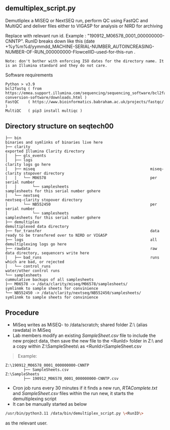 ## demultiplex_script.py

Demutliplex a MiSEQ or NextSEQ run, perform QC using FastQC and MultiQC and deliver files either to VIGASP for analysis or NIRD for archiving

Replace <RunId> with relevant run id. Example <RunID>: "190912_M06578_0001_000000000-CNNTP". RunID breaks down like this (date +%y%m%d/yymmdd_MACHINE-SERIAL-NUMBER_AUTOINCREASING-NUMBER-OF-RUN_000000000-FlowcellID-used-for-this-run . 

    Note: don't bother with enforcing ISO dates for the directory name. It is an Illumina standard and they do not care.

Software requirements

    Python > v3.9
    bcl2fastq ( from https://emea.support.illumina.com/sequencing/sequencing_software/bcl2fastq-conversion-software/downloads.html )
    FastQC    ( https://www.bioinformatics.babraham.ac.uk/projects/fastqc/ )
    MultiQC   ( pip3 install multiqc )


## Directory structure on seqtech00

	├── bin															binaries and symlinks of binaries live here
	├── clarity 													exported Illumina Clarity directory
	│   ├── gls_events	
	│   ├── logs 													clarity logs go here
	│   ├── miseq													miseq-clarity stopover directory
	│   │   └── M06578												per serial number
	│   │   	└── samplesheets									samplesheets for this serial number gohere
	│   └── nextseq													nextseq-clarity stopover directory
	│   	└── NB552450											per serial number
	│   		└── samplesheets									samplesheets for this serial number gohere
	├── demultiplex													demultiplexed data directory
	├── for_transfer												data ready to be transfered over to NIRD or VIGASP
	├── logs														all demultiplexing logs go here
	├── rawdata														raw data directory, sequencers write here
	│   ├── bad_runs												runs which are bad, or rejected
	│   └── control_runs											water/other control runs
	└── samplesheets												cummulative backups of all samplesheets
	├── M06578 -> /data/clarity/miseq/M06578/samplesheets/			symlinmk to sample sheets for convinience
	└── NB552450 -> /data/clarity/nextseq/NB552450/samplesheets/	symlinmk to sample sheets for convinience


## Procedure
* MiSeq writes as MiSEQ- to /data/scratch; shared folder Z:\ (alias rawdata) in MiSeq
* Lab members modify an existing  _SampleSheet.csv_ file to include the new project data, then save the new file to the \<RunId\> folder in Z:\ and a copy within Z:\SampleSheets\ as \<RunId\>\SampleSheet.csv

> Example:

    Z:\190912_M06578_0001_000000000-CNNTP
            ├── SampleSheets.csv
    Z:\SampleSheets
            ├── 190912_M06578_0001_000000000-CNNTP.csv

* Cron job runs every 30 minutes if it finds a new run, _RTAComplete.txt_ and _SampleSheet.csv_ files within the run new, it starts the demultiplexing script
* It can be manually started as below
```bash
/usr/bin/python3.11 /data/bin/demultiplex_script.py \<RunID\>
```

as the relevant user.
